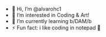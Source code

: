 - 👋 Hi, I’m @alvarohc1
- 👀 I’m interested in Coding & Art!
- 🌱 I’m currently learning b/DAM/b
- ⚡ Fun fact: i like coding in notepad 🗿



<!---
alvarohc1/alvarohc1 is a ✨ special ✨ repository because its `README.md` (this file) appears on your GitHub profile.
You can click the Preview link to take a look at your changes.
--->
